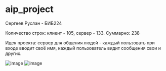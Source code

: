 # aip_project

Сергеев Руслан - БИБ224

Количество строк: клиент - 105, сервер - 133. Суммарно: 238

Идея проекта: сервер для общения людей - каждый пользовать при входе вводит своё имя, каждый пользователь видит сообщения свои и других.

![image](https://github.com/ruslane2091/aip_project/assets/116846667/8510ebb8-05b0-48b0-b110-4b11986a4a0f)
![image](https://github.com/ruslane2091/aip_project/assets/116846667/85f0d5cd-ee37-4a57-9efb-57e110b74ddc)

